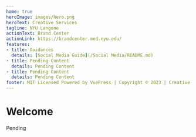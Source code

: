```yaml
---
home: true
heroImage: images/hero.png
heroText: Creative Services 
tagline: NYU Langone
actionText: Brand Center
actionLink: https://brandcenter.med.nyu.edu/
features:
- title: Guidances
  details: [Social Media Guide](/Social Media/README.md)
- title: Pending Content
  details: Pending Content
- title: Pending Content
  details: Pending Content
footer: MIT Licensed Powered by VuePress | Copyright © 2023 | Creative Services
---
```


# Welcome 
Pending 



